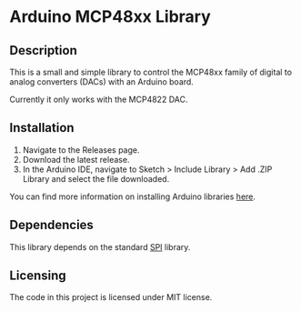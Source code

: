 # Arduino MCP48xx Library


## Description
This is a small and simple library to control the MCP48xx family of digital to analog converters (DACs) with an Arduino board.

Currently it only works with the MCP4822 DAC.


## Installation

1. Navigate to the Releases page.
2. Download the latest release.
3. In the Arduino IDE, navigate to Sketch > Include Library > Add .ZIP Library and select the file downloaded.

You can find more information on installing Arduino libraries [here](https://www.arduino.cc/en/Guide/Libraries).


## Dependencies

This library depends on the standard [SPI](https://www.arduino.cc/en/Reference/SPI) library.


## Licensing
The code in this project is licensed under MIT license.